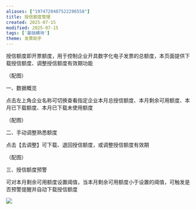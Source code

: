 ```yaml
---
aliases: ["1974720407522296558"]
title: 授信额度管理
created: 2025-07-15
modified: 2025-07-15
tags: ['基础模块']
theme: 发票助手
---
```


授信额度即开票额度，用于控制企业开具数字化电子发票的总额度，本页面提供下载授信额度、调整授信额度有效期功能

（配图）

一、数据概览

点击左上角企业名称可切换查看指定企业本月总授信额度、本月剩余可用额度、本月已下载额度、本月已下载未使用额度

（配图）

二、手动调整熟悉额度

点击【去调整】可下载、退回授信额度，或调整授信额度有效期

（配图）

三、授信额度预警

可对本月剩余可用额度设置阈值，当本月剩余可用额度小于设置的阈值，可触发是否预警提醒并自动下载授信额度

![](https://myhelpdoc.oss-cn-heyuan.aliyuncs.com/mdimages/7cdf474773599ae17f0a2a36806bd63c.jpg)